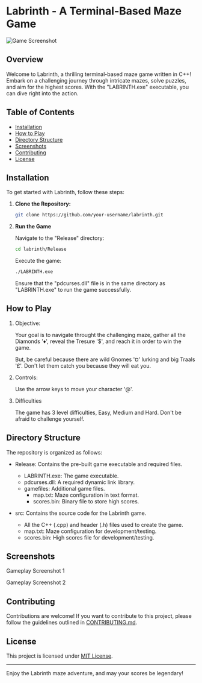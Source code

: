 # Labrinth - A Terminal-Based Maze Game

![Game Screenshot](screenshots/gameplay.png)

## Overview

Welcome to Labrinth, a thrilling terminal-based maze game written in C++! Embark on a challenging journey through intricate mazes, solve puzzles, and aim for the highest scores. With the "LABRINTH.exe" executable, you can dive right into the action.

## Table of Contents

- [Installation](#installation)
- [How to Play](#how-to-play)
- [Directory Structure](#directory-structure)
- [Screenshots](#screenshots)
- [Contributing](#contributing)
- [License](#license)

## Installation

To get started with Labrinth, follow these steps:

1. **Clone the Repository:**

   ```bash
   git clone https://github.com/your-username/labrinth.git

2. **Run the Game**

   Navigate to the "Release" directory:

   ```bash
   cd labrinth/Release
   ```

   Execute the game:
   ```bash
   ./LABRINTH.exe
   ```

   Ensure that the "pdcurses.dll" file is in the same directory as "LABRINTH.exe" to run the game successfully.

## How to Play

1. Objective:

   Your goal is to navigate throught the challenging maze, gather all the Diamonds '♦', reveal the Tresure '$', and reach it in order to win the game.

   But, be careful because there are wild Gnomes '¤' lurking and big Traals '£'. Don't let them catch you because they will eat you.

2. Controls:

   Use the arrow keys to move your character '@'.

3. Difficulties

   The game has 3 level difficulties, Easy, Medium and Hard.
   Don't be afraid to challenge yourself.

## Directory Structure

The repository is organized as follows:

- Release: Contains the pre-built game executable and required files.

   - LABRINTH.exe: The game executable.
   - pdcurses.dll: A required dynamic link library.
   - gamefiles: Additional game files.
      - map.txt: Maze configuration in text format.
      - scores.bin: Binary file to store high scores.

- src: Contains the source code for the Labrinth game.
  - All the C++ (.cpp) and header (.h) files used to create the game.
  - map.txt: Maze configuration for development/testing.
  - scores.bin: High scores file for development/testing.

## Screenshots

Gameplay Screenshot 1

Gameplay Screenshot 2

## Contributing

Contributions are welcome! If you want to contribute to this project, please follow the guidelines outlined in [CONTRIBUTING.md](#CONTRIBUTING.md).

## License

This project is licensed under [MIT License](#License).

* * *

Enjoy the Labrinth maze adventure, and may your scores be legendary!
